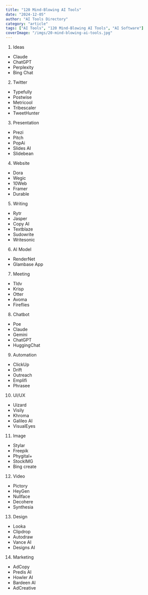 ```yaml
---
title: "120 Mind-Blowing AI Tools"
date: "2024-12-05"
author: "AI Tools Directory"
category: "article"
tags: ["AI Tools", "120 Mind-Blowing AI Tools", "AI Software"]
coverImage: "/imgs/20-mind-blowing-ai-tools.jpg"
---
```


1. Ideas

- Claude
- ChatGPT
- Perplexity
- Bing Chat

2. Twitter

- Typefully
- Postwise
- Metricool
- Tribescaler
- TweetHunter

3. Presentation

- Prezi
- Pitch
- PopAi
- Slides AI
- Slidebean

4. Website

- Dora
- Wegic
- 10Web
- Framer
- Durable

5. Writing

- Rytr
- Jasper
- Copy AI
- Textblaze
- Sudowrite
- Writesonic

6. AI Model

- RenderNet
- Glambase App

7. Meeting

- Tldv
- Krisp
- Otter
- Avoma
- Fireflies

8. Chatbot

- Poe
- Claude
- Gemini
- ChatGPT
- HuggingChat

9. Automation

- ClickUp
- Drift
- Outreach
- Emplifi
- Phrasee

10. UI/UX

- Uizard
- Visily
- Khroma
- Galileo AI
- VisualEyes

11. Image

- Stylar
- Freepik
- Phygital+
- StockIMG
- Bing create

12. Video

- Pictory
- HeyGen
- Nullface
- Decohere
- Synthesia

13. Design

- Looka
- Clipdrop
- Autodraw
- Vance AI
- Designs AI

14. Marketing

- AdCopy
- Predis AI
- Howler AI
- Bardeen AI
- AdCreative